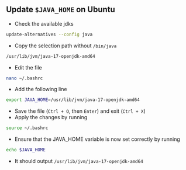 ## Update `$JAVA_HOME` on Ubuntu
- Check the available jdks
```bash
update-alternatives --config java
```
- Copy the selection path without `/bin/java`
```bash
/usr/lib/jvm/java-17-openjdk-amd64
```
- Edit the file
```bash
nano ~/.bashrc
```
- Add the following line
```bash
export JAVA_HOME=/usr/lib/jvm/java-17-openjdk-amd64
```
- Save the file (`Ctrl + O`, then `Enter`) and exit (`Ctrl + X`)
- Apply the changes by running
```bash
source ~/.bashrc
```
- Ensure that the JAVA_HOME variable is now set correctly by running
```bash
echo $JAVA_HOME
```
- It should output `/usr/lib/jvm/java-17-openjdk-amd64`
